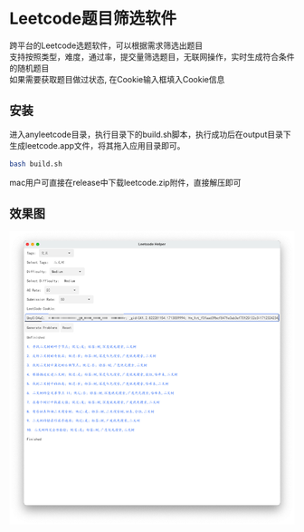 # Leetcode题目筛选软件
跨平台的Leetcode选题软件，可以根据需求筛选出题目 </br>
支持按照类型，难度，通过率，提交量筛选题目，无联网操作，实时生成符合条件的随机题目 </br>
如果需要获取题目做过状态, 在Cookie输入框填入Cookie信息


## 安装
进入anyleetcode目录，执行目录下的build.sh脚本，执行成功后在output目录下生成leetcode.app文件，将其拖入应用目录即可。
```bash
bash build.sh
```

mac用户可直接在release中下载leetcode.zip附件，直接解压即可

## 效果图
![效果图](static/img.jpg)